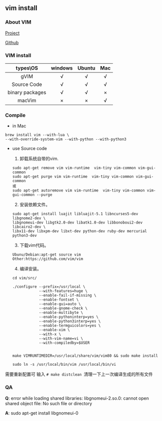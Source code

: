 vim install
------

### About VIM

[Project](http://www.vim.org/)

[Github](https://github.com/vim/vim)

### VIM install

|types\OS|windows|Ubuntu|Mac|
|:-------------:|:-------------:|:-------------:|:-------------:|
|gVIM|√|√|√|
|Source Code|√|√|√|
|binary packages|√|√|×|
|macVim|×|×|√|

### Compile

- in Mac

```shell
brew install vim --with-lua \
--with-override-system-vim --with-python --with-python3
```

- use Source code

    1. 卸载系统自带的vim.
    ```
    sudo apt-get remove vim vim-runtime  vim-tiny vim-common vim-gui-common
    sudo apt-get purge vim vim-runtime  vim-tiny vim-common vim-gui-common
    或
    sudo apt-get autoremove vim vim-runtime  vim-tiny vim-common vim-gui-common --purge
    ```
    2. 安装依赖文件。
    
    ```
    sudo apt-get install luajit libluajit-5.1 libncurses5-dev libgnome2-dev \
    libgnomeui-dev libgtk2.0-dev libatk1.0-dev libbonoboui2-dev libcairo2-dev \
    libx11-dev libxpm-dev libxt-dev python-dev ruby-dev mercurial python3-dev
    ```
    3. 下载vim代码。
    ```
    Ubunu/Debian:apt-get source vim
    Other:https://github.com/vim/vim
    ```

    4. 编译安装。
    ```
    cd vim/src/

    ./configure --prefix=/usr/local \
                --with-features=huge \
                --enable-fail-if-missing \
                --enable-fontset \
                --enable-gui=auto \
                --enable-gnome-check \
                --enable-multibyte \
                --enable-pythoninterp=yes \
                --enable-python3interp=yes \
                --enable-termguicolors=yes \
                --enable-xim \
                --with-x \
                --with-vim-name=vi \
                --with-compiledby=$USER
           

    make VIMRUNTIMEDIR=/usr/local/share/vim/vim80 && sudo make install

    sudo ln -s /usr/local/bin/vim /usr/local/bin/vi

    ```

需要重新配置可 输入 `# make distclean `清理一下上一次编译生成的所有文件

### QA

**Q**: error while loading shared libraries: libgnomeui-2.so.0: cannot open shared object file: No such file or directory

**A**: sudo apt-get install libgnomeui-0

